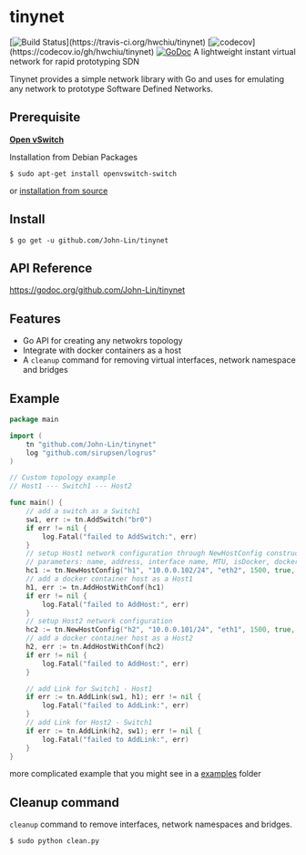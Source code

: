 # tinynet
[![Build Status](https://api.travis-ci.org/hwchiu/tinynet.svg?branch=add_test_)](https://travis-ci.org/hwchiu/tinynet)
[![codecov](https://codecov.io/gh/hwchiu/tinynet/branch/master/graph/badge.svg?branch=add_test_)](https://codecov.io/gh/hwchiu/tinynet)
[![GoDoc](https://godoc.org/github.com/John-Lin/tinynet?status.svg)](https://godoc.org/github.com/John-Lin/tinynet)
A lightweight instant virtual network for rapid prototyping SDN 

Tinynet provides a simple network library with Go and uses for emulating any network to prototype Software Defined Networks.

## Prerequisite
[**Open vSwitch**](http://openvswitch.org/)

Installation from Debian Packages
```
$ sudo apt-get install openvswitch-switch
```

or [installation from source](http://docs.openvswitch.org/en/latest/intro/install/#installation-from-source)

## Install 

```
$ go get -u github.com/John-Lin/tinynet
```

## API Reference

https://godoc.org/github.com/John-Lin/tinynet

## Features
- Go API for creating any netwokrs topology
- Integrate with docker containers as a host
- A `cleanup` command for removing virtual interfaces, network namespace and bridges

## Example
```go
package main

import (
	tn "github.com/John-Lin/tinynet"
	log "github.com/sirupsen/logrus"
)

// Custom topology example
// Host1 --- Switch1 --- Host2

func main() {
	// add a switch as a Switch1
	sw1, err := tn.AddSwitch("br0")
	if err != nil {
		log.Fatal("failed to AddSwitch:", err)
	}
	// setup Host1 network configuration through NewHostConfig constructor
	// parameters: name, address, interface name, MTU, isDocker, docker image
	hc1 := tn.NewHostConfig("h1", "10.0.0.102/24", "eth2", 1500, true, "library/busybox")
	// add a docker container host as a Host1
	h1, err := tn.AddHostWithConf(hc1)
	if err != nil {
		log.Fatal("failed to AddHost:", err)
	}
	// setup Host2 network configuration
	hc2 := tn.NewHostConfig("h2", "10.0.0.101/24", "eth1", 1500, true, "library/busybox")
	// add a docker container host as a Host2
	h2, err := tn.AddHostWithConf(hc2)
	if err != nil {
		log.Fatal("failed to AddHost:", err)
	}

	// add Link for Switch1 - Host1
	if err := tn.AddLink(sw1, h1); err != nil {
		log.Fatal("failed to AddLink:", err)
	}
	// add Link for Host2 - Switch1
	if err := tn.AddLink(h2, sw1); err != nil {
		log.Fatal("failed to AddLink:", err)
	}
}
```
more complicated example that you might see in a [examples](https://github.com/John-Lin/tinynet/tree/master/examples) folder

## Cleanup command

`cleanup` command to remove interfaces, network namespaces and bridges.

```
$ sudo python clean.py
```
